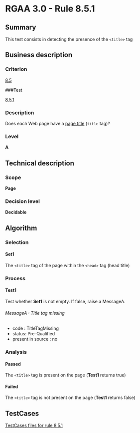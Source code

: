 # RGAA 3.0 -  Rule 8.5.1

## Summary

This test consists in detecting the presence of the `<title>` tag

## Business description

### Criterion

[8.5](http://asqatasun.github.io/RGAA--3.0--EN/RGAA3.0_Criteria_English_version_v1.html#crit-8-5)

###Test

[8.5.1](http://asqatasun.github.io/RGAA--3.0--EN/RGAA3.0_Criteria_English_version_v1.html#test-8-5-1)

### Description
Does each Web page have a
    <a href="http://asqatasun.github.io/RGAA--3.0--EN/RGAA3.0_Glossary_English_version_v1.html#mTitrePage">page
  title</a> (<code>title</code> tag)? 


### Level

**A**

## Technical description

### Scope

**Page**

### Decision level

**Decidable**

## Algorithm

### Selection

#### Set1

The `<title>` tag of the page within the `<head>` tag (head title)

### Process

#### Test1

Test whether **Set1** is not empty. If false, raise a MessageA.

###### MessageA : Title tag missing

-   code : TitleTagMissing
-   status: Pre-Qualified
-   present in source : no

### Analysis

#### Passed

The `<title>` tag is present on the page (**Test1** returns true)

#### Failed

The `<title>` tag is not present on the page (**Test1** returns false)



##  TestCases 

[TestCases files for rule 8.5.1](https://gitlab.com/asqatasun/Asqatasun/-/tree/master/rules/rules-rgaa3.0/src/test/resources/testcases/rgaa30/Rgaa30Rule080501/) 


